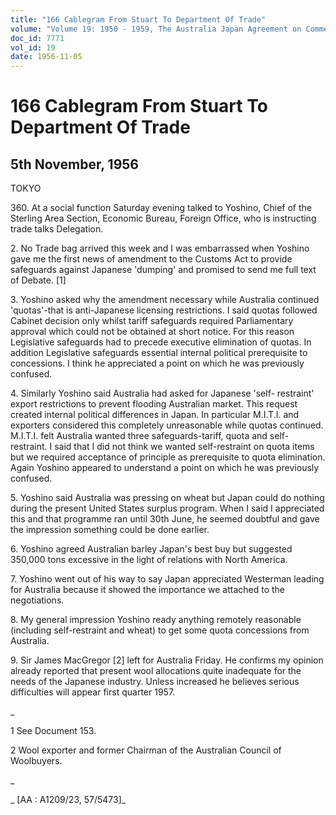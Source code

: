 ```yaml
---
title: "166 Cablegram From Stuart To Department Of Trade"
volume: "Volume 19: 1950 - 1959, The Australia Japan Agreement on Commerce"
doc_id: 7771
vol_id: 19
date: 1956-11-05
---
```


# 166 Cablegram From Stuart To Department Of Trade

## 5th November, 1956

TOKYO

360\. At a social function Saturday evening talked to Yoshino, Chief of the Sterling Area Section, Economic Bureau, Foreign Office, who is instructing trade talks Delegation.

2\. No Trade bag arrived this week and I was embarrassed when Yoshino gave me the first news of amendment to the Customs Act to provide safeguards against Japanese 'dumping' and promised to send me full text of Debate. [1] 

3\. Yoshino asked why the amendment necessary while Australia continued 'quotas'-that is anti-Japanese licensing restrictions. I said quotas followed Cabinet decision only whilst tariff safeguards required Parliamentary approval which could not be obtained at short notice. For this reason Legislative safeguards had to precede executive elimination of quotas. In addition Legislative safeguards essential internal political prerequisite to concessions. I think he appreciated a point on which he was previously confused.

4\. Similarly Yoshino said Australia had asked for Japanese 'self- restraint' export restrictions to prevent flooding Australian market. This request created internal political differences in Japan. In particular M.I.T.I. and exporters considered this completely unreasonable while quotas continued. M.I.T.I. felt Australia wanted three safeguards-tariff, quota and self- restraint. I said that I did not think we wanted self-restraint on quota items but we required acceptance of principle as prerequisite to quota elimination. Again Yoshino appeared to understand a point on which he was previously confused.

5\. Yoshino said Australia was pressing on wheat but Japan could do nothing during the present United States surplus program. When I said I appreciated this and that programme ran until 30th June, he seemed doubtful and gave the impression something could be done earlier.

6\. Yoshino agreed Australian barley Japan's best buy but suggested 350,000 tons excessive in the light of relations with North America.

7\. Yoshino went out of his way to say Japan appreciated Westerman leading for Australia because it showed the importance we attached to the negotiations.

8\. My general impression Yoshino ready anything remotely reasonable (including self-restraint and wheat) to get some quota concessions from Australia.

9\. Sir James MacGregor [2] left for Australia Friday. He confirms my opinion already reported that present wool allocations quite inadequate for the needs of the Japanese industry. Unless increased he believes serious difficulties will appear first quarter 1957.

_

1 See Document 153.

2 Wool exporter and former Chairman of the Australian Council of Woolbuyers.

_

_ [AA : A1209/23, 57/5473]_
